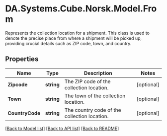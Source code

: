 # DA.Systems.Cube.Norsk.Model.From
Represents the collection location for a shipment. This class is used to denote the precise place from   where a shipment will be picked up, providing crucial details such as ZIP code, town, and country.

## Properties

Name | Type | Description | Notes
------------ | ------------- | ------------- | -------------
**Zipcode** | **string** | The ZIP code of the collection location. | [optional] 
**Town** | **string** | The town of the collection location. | [optional] 
**CountryCode** | **string** | The country code of the collection location. | [optional] 

[[Back to Model list]](../README.md#documentation-for-models) [[Back to API list]](../README.md#documentation-for-api-endpoints) [[Back to README]](../README.md)

